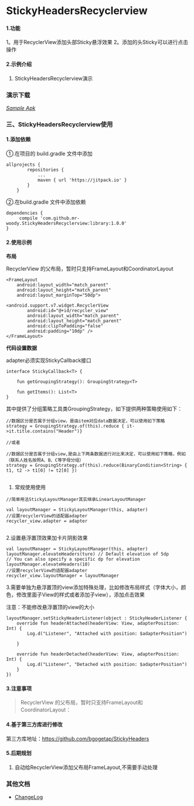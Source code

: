 # StickyHeadersRecyclerview

#### 1.功能

1。用于RecyclerView添加头部Sticky悬浮效果
2。添加的头Sticky可以进行点击操作


#### 2.示例介绍
1. StickyHeadersRecyclerview演示


### 演示下载
[*Sample Apk*](/apk/app-debug.apk)

### 三、StickyHeadersRecyclerview使用

#### 1.添加依赖

①.在项目的 build.gradle 文件中添加
```
allprojects {
		repositories {
			...
			maven { url 'https://jitpack.io' }
		}
	}
```
②.在build.gradle 文件中添加依赖
```
dependencies {
	 compile 'com.github.mr-woody.StickyHeadersRecyclerview:library:1.0.0'
}
```


#### 2.使用示例
**布局**

RecyclerView 的父布局，暂时只支持FrameLayout和CoordinatorLayout

```
<FrameLayout
    android:layout_width="match_parent"
    android:layout_height="match_parent"
    android:layout_marginTop="50dp">

<android.support.v7.widget.RecyclerView
        android:id="@+id/recycler_view"
        android:layout_width="match_parent"
        android:layout_height="match_parent"
        android:clipToPadding="false"
        android:padding="10dp" />
</FrameLayout>
```
**代码设置数据**


adapter必须实现StickyCallback接口

```
interface StickyCallback<T> {

    fun getGroupingStrategy(): GroupingStrategy<T>

    fun getItems(): List<T>
}

```


其中提供了分组策略工具类GroupingStrategy，如下提供两种策略使用如下：

```
//数据区分是否属于分组view，是由item对应data数据决定，可以使用如下策略
strategy = GroupingStrategy.of(this).reduce { it->it.title.contains("Header")}
 
//或者

//数据区分是否属于分组view,是由上下两条数据进行对比来决定，可以使用如下策略，例如（联系人姓名按照A、B、C等字母分组）
strategy = GroupingStrategy.of(this).reduce(BinaryCondition<String> { t1, t2 -> t1[0] != t2[0] })
   
```



1. 常规使用使用

```
//简单用法StickyLayoutManager其实继承LinearLayoutManager

val layoutManager = StickyLayoutManager(this, adapter)
//设置recyclerView的适配器adapter
recycler_view.adapter = adapter


```

2.设置悬浮置顶效果加卡片阴影效果

```
val layoutManager = StickyLayoutManager(this, adapter)
layoutManager.elevateHeaders(ture) // Default elevation of 5dp
// You can also specify a specific dp for elevation
layoutManager.elevateHeaders(10)
//设置recyclerView的适配器adapter
recycler_view.layoutManager = layoutManager

```

3.需要单独为悬浮置顶的view添加特殊处理，比如修改布局样式（字体大小，颜色，修改里面子View的样式或者添加子view），添加点击效果

注意：不能修改悬浮置顶的view的大小

```
layoutManager.setStickyHeaderListener(object : StickyHeaderListener {
    override fun headerAttached(headerView: View, adapterPosition: Int) {
        Log.d("Listener", "Attached with position: $adapterPosition")
        
    }

    override fun headerDetached(headerView: View, adapterPosition: Int) {
        Log.d("Listener", "Detached with position: $adapterPosition")
    }
})

```




#### 3.注意事项

> RecyclerView 的父布局，暂时只支持FrameLayout和CoordinatorLayout：


#### 4.基于第三方库进行修改

第三方库地址：https://github.com/bgogetap/StickyHeaders



#### 5.后期规划

1. 自动给RecyclerView添加父布局FrameLayout,不需要手动处理


### 其他文档
* [ChangeLog](/document/CHANGE_LOG.MD)

